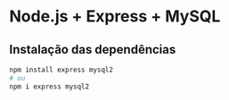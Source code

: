 # Node.js + Express + MySQL

## Instalação das dependências

```bash
npm install express mysql2
# ou
npm i express mysql2
```
